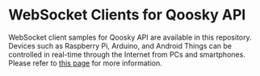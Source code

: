 WebSocket Clients for Qoosky API
==================
WebSocket client samples for Qoosky API are available in this repository. Devices such as Raspberry Pi, Arduino, and Android Things can be controlled in real-time through the Internet from PCs and smartphones. Please refer to [this page](https://www.qoosky.dev/docs/apis/) for more information.
